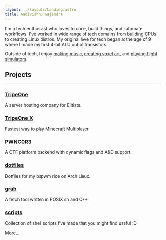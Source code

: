 ```yaml
---
layout: ../layouts/Landing.astro
title: Aadivishnu Gajendra
---
```


<!-- I'm a 17 y/o computer hobbyist who loves programming, building new tech, and breaking existing ones. I started out with [game development](https://adigen.is-a.dev/games), worked as a web developer, and fiddled around a lot in [the world of Linux](https://github.com/mradigen). -->
<!-- My original love for tech began with hardware where I built a 4-bit ALU out of bare transistors at the age of 9. -->

I'm a tech enthusiast who loves to code, build things, and automate workflows. I've worked in wide range of tech domains from building CPUs to creating Linux distros. My original love for tech began at the age of 9 where I made my first 4-bit ALU out of transistors.

Outside of tech, I enjoy [making music](https://youtube.com/adigen), [creating voxel art](https://instagram.com/mradigen), and [playing flight simulators](https://warthunder.com).

## Projects

---

<div class="!mb-0 table">
<div>

### [TripeOne](https://tripe.one)

A server hosting company for Elitists.

</div>
<div>

### [TripeOne X](https://tripe.one/x)

Fastest way to play Minecraft Multiplayer.

</div>
<div>

### [PWNC0R3](https://github.com/lugvitc/pwncore)

A CTF platform backend with dynamic flags and A&D support.

</div>

<div>

### [dotfiles](https://github.com/mradigen/dotfiles)

Dotfiles for my bspwm rice on Arch Linux.

</div>
<div>

### [grab](https://github.com/StratOS-Linux/grab)

A fetch tool written in POSIX sh and C++

</div>
<div>

### [scripts](https://github.com/mradigen/scripts)

Collection of shell scripts I've made that you might find useful :D

</div>
</div>
<a class="w-full block text-right mb-2 text-lg" href="/projects">More...</a>
